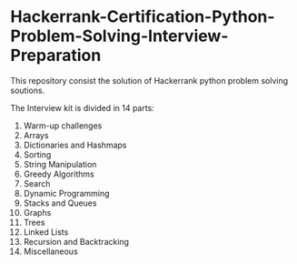 # Hackerrank-Certification-Python-Problem-Solving-Interview-Preparation

This repository consist the solution of Hackerrank python problem solving soutions.

The Interview kit is divided in 14 parts:
1) Warm-up challenges
2) Arrays
3) Dictionaries and Hashmaps
4) Sorting
5) String Manipulation
6) Greedy Algorithms
7) Search
8) Dynamic Programming
9) Stacks and Queues
10) Graphs
11) Trees
12) Linked Lists
13) Recursion and Backtracking
14) Miscellaneous
